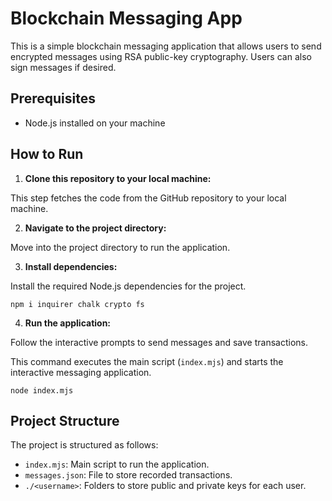 # Blockchain Messaging App

This is a simple blockchain messaging application that allows users to send encrypted messages using RSA public-key cryptography. Users can also sign messages if desired.

## Prerequisites

- Node.js installed on your machine

## How to Run

1. **Clone this repository to your local machine:**

This step fetches the code from the GitHub repository to your local machine.

2. **Navigate to the project directory:**

Move into the project directory to run the application.

3. **Install dependencies:**

Install the required Node.js dependencies for the project.

`npm i inquirer chalk crypto fs`

4. **Run the application:**

Follow the interactive prompts to send messages and save transactions.

This command executes the main script (`index.mjs`) and starts the interactive messaging application.

`node index.mjs`

## Project Structure

The project is structured as follows:

- `index.mjs`: Main script to run the application.
- `messages.json`: File to store recorded transactions.
- `./<username>`: Folders to store public and private keys for each user.
